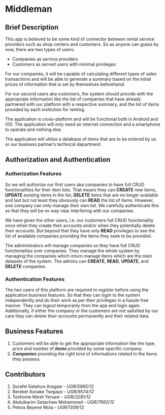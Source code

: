 # Middleman

## Brief Description

This app is believed to be some kind of connector between rental service providers such as shop centers and customers. So as anyone can guess by now, there are two types of users:
* Companies as service providers
* Customers as served users with minimal privileges    

For our companies, it will be capable of calculating different types of sales transactions and will be able to generate a summary based on the initial prices of information that is set by themselves beforehand.

For our second users aka customers, the system should provide with the appropriate information like the list of companies that have already partnered with our platform with a respective summary, and the list of items provided by each institution for renting.

The application is cross-platform and will be functional both in Android and iOS. The application will only need an internet connection and a smartphone to operate and nothing else.

The application will utilize a database of items that are to be entered by us or our business partner’s technical department.

## Authorization and Authentication

### Autherization Features

So we will authorize our first users aka companies to have full CRUD functionalities for their item lists. That means they can **CREATE** new items, **UPDATE** existing items in the list, **DELETE** items that are no longer available and last but not least they obviously can **READ** the list of items. However, one company can only manage their own list. We carefully authenticate this so that they will be no way near interfering with our companies.

We have given the other users, i.e. our customers full CRUD functionality once when they create their accounts and/or when they potentially delete their accounts. But beyond that they have only **READ** privileges to see the list of available companies providing the items they seek to be provided.

The administrators will manage companies so they have full CRUD functionaities over companies. They manage the whole system by managing the companies which inturn manage items which are the main datasets of the system. The admins can **CREATE**, **READ**, **UPDATE**, and **DELETE** companies.

### Authentication Features

The two users of this platform are required to *register* before using the application business features. So that they can *login* to the system independently and do their work as per their privileges in a hassle free manner. They can *logout* temporarily from the app and login again. Additionally, if either the company or the customers are not satisfied by our care they can *delete their accounts* permanently and their related data.

## Business Features

1. Customers will be able to get the appropriate information like the type, price and number of ***items*** provided by some specific company.
2. ***Companies*** providing the right kind of informations related to the items they possess.

## Contributors

1. Surafel Getahun Aragaw - *UGR/5965/12*
2. Bereket Asnake Tsegaye - *UGR/9574/12*
3. Teshome Nbret Yersaw - *UGR/3281/12*
4. Abdulkarim Getachew Mohammed - *UGR/7992/12*
5. Petros Beyene Mola - *UGR/1308/12*

